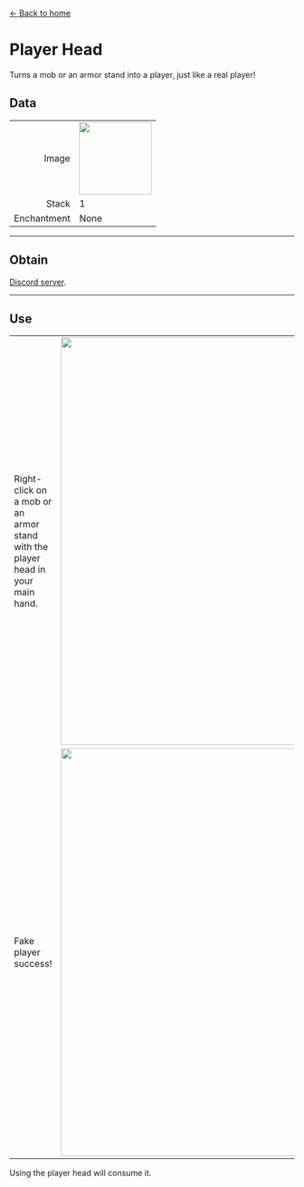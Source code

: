 [← Back to home](../)
# Player Head
Turns a mob or an armor stand into a player, just like a real player!

## Data
<table>
    <tr><td align="end">Image</td><td><img src="https://i.imgur.com/nSlDuha.png" width="128"/></td></tr>
    <tr><td align="end">Stack</td><td>1</td></tr>
    <tr><td align="end">Enchantment</td><td>None</td></tr>
</table>

---

## Obtain
[Discord server](../feature/discord_server.md).

---

## Use
<table>
    <tr><td>Right-click on a mob or an armor stand with the player head in your main hand.</td><td><img src="https://i.imgur.com/LgRaNmZ.png" width="720"/></td></tr>
    <tr><td>Fake player success!</td><td><img src="https://i.imgur.com/pSmY96m.png" width="720"/></td></tr>
</table>

Using the player head will consume it.
